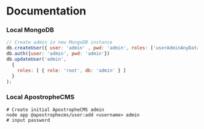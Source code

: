 # Documentation

### Local MongoDB
```js
// Create admin in new MongoDB instance
db.createUser({ user: 'admin' , pwd: 'admin', roles: ['userAdminAnyDatabase', 'dbAdminAnyDatabase', 'readWriteAnyDatabase']})
db.auth({user: 'admin', pwd: 'admin'})
db.updateUser('admin',
  {
    roles: [ { role: 'root', db: 'admin' } ]
  }
);
```

### Local ApostropheCMS
```shell
# Create initial ApostropheCMS admin
node app @apostrophecms/user:add <username> admin
# input password
```

